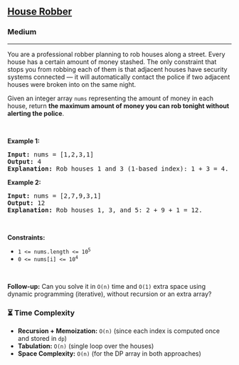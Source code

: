 <h2><a href="https://leetcode.com/problems/house-robber/">House Robber</a></h2>
<h3>Medium</h3>
<hr>
<p>You are a professional robber planning to rob houses along a street. Every house has a certain amount of money stashed. The only constraint that stops you from robbing each of them is that adjacent houses have security systems connected — it will automatically contact the police if two adjacent houses were broken into on the same night.</p>

<p>Given an integer array <code>nums</code> representing the amount of money in each house, return <strong>the maximum amount of money you can rob tonight without alerting the police</strong>.</p>

<p>&nbsp;</p>
<p><strong class="example">Example 1:</strong></p>

<pre>
<strong>Input:</strong> nums = [1,2,3,1]
<strong>Output:</strong> 4
<strong>Explanation:</strong> Rob houses 1 and 3 (1-based index): 1 + 3 = 4.
</pre>

<p><strong class="example">Example 2:</strong></p>

<pre>
<strong>Input:</strong> nums = [2,7,9,3,1]
<strong>Output:</strong> 12
<strong>Explanation:</strong> Rob houses 1, 3, and 5: 2 + 9 + 1 = 12.
</pre>

<p>&nbsp;</p>
<p><strong>Constraints:</strong></p>

<ul>
  <li><code>1 &lt;= nums.length &lt;= 10<sup>5</sup></code></li>
  <li><code>0 &lt;= nums[i] &lt;= 10<sup>4</sup></code></li>
</ul>

<p>&nbsp;</p>
<strong>Follow-up:</strong> Can you solve it in <code>O(n)</code> time and <code>O(1)</code> extra space using dynamic programming (iterative), without recursion or an extra array?

### ⏳ Time Complexity

- **Recursion + Memoization:** `O(n)` (since each index is computed once and stored in `dp`)  
- **Tabulation:** `O(n)` (single loop over the houses)  
- **Space Complexity:** `O(n)` (for the DP array in both approaches)

